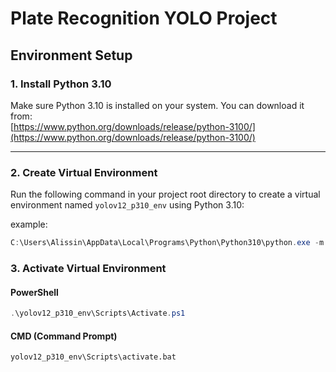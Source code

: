 # Plate Recognition YOLO Project

## Environment Setup

### 1. Install Python 3.10

Make sure Python 3.10 is installed on your system.
You can download it from:  
[https://www.python.org/downloads/release/python-3100/](https://www.python.org/downloads/release/python-3100/)

---

### 2. Create Virtual Environment

Run the following command in your project root directory to create a virtual environment named `yolov12_p310_env` using Python 3.10:

example:
```powershell
C:\Users\Alissin\AppData\Local\Programs\Python\Python310\python.exe -m venv yolov12_p310_env
```

### 3. Activate Virtual Environment

#### PowerShell
```powershell
.\yolov12_p310_env\Scripts\Activate.ps1
```

#### CMD (Command Prompt)
```commandline
yolov12_p310_env\Scripts\activate.bat
```